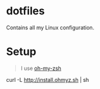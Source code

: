 dotfiles
========

Contains all my Linux configuration.

# Setup

> I use [oh-my-zsh](https://github.com/robbyrussell/oh-my-zsh)

curl -L http://install.ohmyz.sh | sh

